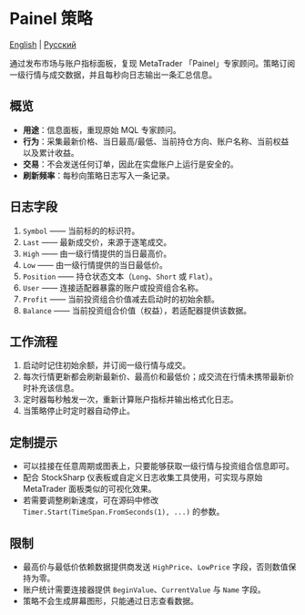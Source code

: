 # Painel 策略
[English](README.md) | [Русский](README_ru.md)

通过发布市场与账户指标面板，复现 MetaTrader 「Painel」专家顾问。策略订阅一级行情与成交数据，并且每秒向日志输出一条汇总信息。

## 概览

- **用途**：信息面板，重现原始 MQL 专家顾问。
- **行为**：采集最新价格、当日最高/最低、当前持仓方向、账户名称、当前权益以及累计收益。
- **交易**：不会发送任何订单，因此在实盘账户上运行是安全的。
- **刷新频率**：每秒向策略日志写入一条记录。

## 日志字段

1. `Symbol` —— 当前标的的标识符。
2. `Last` —— 最新成交价，来源于逐笔成交。
3. `High` —— 由一级行情提供的当日最高价。
4. `Low` —— 由一级行情提供的当日最低价。
5. `Position` —— 持仓状态文本（`Long`、`Short` 或 `Flat`）。
6. `User` —— 连接适配器暴露的账户或投资组合名称。
7. `Profit` —— 当前投资组合价值减去启动时的初始余额。
8. `Balance` —— 当前投资组合价值（权益），若适配器提供该数据。

## 工作流程

1. 启动时记住初始余额，并订阅一级行情与成交。
2. 每次行情更新都会刷新最新价、最高价和最低价；成交流在行情未携带最新价时补充该信息。
3. 定时器每秒触发一次，重新计算账户指标并输出格式化日志。
4. 当策略停止时定时器自动停止。

## 定制提示

- 可以挂接在任意周期或图表上，只要能够获取一级行情与投资组合信息即可。
- 配合 StockSharp 仪表板或自定义日志收集工具使用，可实现与原始 MetaTrader 面板类似的可视化效果。
- 若需要调整刷新速度，可在源码中修改 `Timer.Start(TimeSpan.FromSeconds(1), ...)` 的参数。

## 限制

- 最高价与最低价依赖数据提供商发送 `HighPrice`、`LowPrice` 字段，否则数值保持为零。
- 账户统计需要连接器提供 `BeginValue`、`CurrentValue` 与 `Name` 字段。
- 策略不会生成屏幕图形，只能通过日志查看数据。
